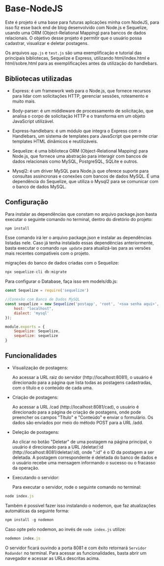 # Base-NodeJS

Este é projeto é uma base para futuras aplicações minha com NodeJS, para isso fiz esse back end de blog desenvolvido com Node.js e Sequelize, usando uma ORM (Object-Relational Mapping) para bancos de dados relacionais. O objetivo desse projeto é permitir que o usuário possa cadastrar, visualizar e deletar postagens.

Os arquivos `app.js` e `test.js` são uma exemplificação e tutorial das principais bibliotecas, Sequelize e Express, utilizando html/index.html e html/sobre.html para as exemplificações antes da utilização do handlebars.

## Bibliotecas utilizadas

- Express: é um framework web para o Node.js, que fornece recursos para lidar com solicitações HTTP, gerenciar sessões, roteamento e muito mais.

- Body-parser: é um middleware de processamento de solicitação, que analisa o corpo de solicitação HTTP e o transforma em um objeto JavaScript utilizável.

- Express-handlebars: é um módulo que integra o Express com o Handlebars, um sistema de templates para JavaScript que permite criar templates HTML dinâmicos e reutilizáveis.

- Sequelize: é uma biblioteca ORM (Object-Relational Mapping) para Node.js, que fornece uma abstração para interagir com bancos de dados relacionais como MySQL, PostgreSQL, SQLite e outros.

- Mysql2: é um driver MySQL para Node.js que oferece suporte para consultas assíncronas e conexões com bancos de dados MySQL. É uma dependência do Sequelize, que utiliza o Mysql2 para se comunicar com o banco de dados MySQL.

## Configuração

Para instalar as dependências que constam no arquivo package.json basta executar o seguinte comando no terminal, dentro do diretório do projeto:

```javascript
npm install
```

Esse comando irá ler o arquivo package.json e instalar as dependências listadas nele. Caso já tenha instalado essas dependências anteriormente, basta executar o comando `npm update` para atualizá-las para as versões mais recentes compatíveis com o projeto.

migrações do banco de dados criadas com o Sequelize:
```javascript
npx sequelize-cli db:migrate
```

Para configurar o Database, faça isso em models/db.js:

```javascript
const Sequelize = require('sequelize')

//Conexão com Banco de Dados MySQL
const sequelize = new Sequelize('postapp', 'root', '<sua senha aqui>', {
    host: "localhost",
    dialect: 'mysql'
});

module.exports = {
    Sequelize: Sequelize,
    sequelize: sequelize
}
```

## Funcionalidades
- Visualização de postagens:

    Ao acessar a URL raiz do servidor (http://localhost:8081), o usuário é direcionado para a página que lista todas as postagens cadastradas, com o título e o conteúdo de cada uma.

- Criação de postagens:

    Ao acessar a URL /cad (http://localhost:8081/cad), o usuário é direcionado para a página de criação de postagens, onde pode preencher os campos "Título" e "Conteúdo" e enviar o formulário. Os dados são enviados por meio do método POST para a URL /add.

- Deleção de postagens:

    Ao clicar no botão "Deletar" de uma postagem na página principal, o usuário é direcionado para a URL /deletar/:id (http://localhost:8081/deletar/:id), onde ":id" é o ID da postagem a ser deletada. A postagem correspondente é deletada do banco de dados e o usuário recebe uma mensagem informando o sucesso ou o fracasso da operação.

- Executando o servidor:

    Para executar o servidor, rode o seguinte comando no terminal:

```javascript
node index.js
```

Também é possível fazer isso instalando o nodemon, que faz atualizações automáticas da seguinte forma:
```javascript
npm install -g nodemon
```

Caso opte pelo nodemon, ao invés de `node index.js` utilize:
```javascript
nodemon index.js
```

O servidor ficará ouvindo a porta 8081 e com êxito retornará `Servidor Rodando!` no terminal. Para acessar as funcionalidades, basta abrir um navegador e acessar as URLs descritas acima.
